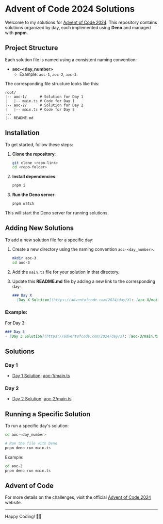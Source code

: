 # Advent of Code 2024 Solutions

Welcome to my solutions for [Advent of Code 2024](https://adventofcode.com/2024/). This repository contains solutions organized by day, each implemented using **Deno** and managed with **pnpm**.

## Project Structure
Each solution file is named using a consistent naming convention:

- **aoc-<day_number>**
  - Example: `aoc-1`, `aoc-2`, `aoc-3`.

The corresponding file structure looks like this:
```
root/
|-- aoc-1/      # Solution for Day 1
|   |-- main.ts # Code for Day 1
|-- aoc-2/      # Solution for Day 2
|   |-- main.ts # Code for Day 2
...
|-- README.md
```

## Installation
To get started, follow these steps:

1. **Clone the repository**:
   ```bash
   git clone <repo-link>
   cd <repo-folder>
   ```

2. **Install dependencies**:
   ```bash
   pnpm i
   ```

3. **Run the Deno server**:
   ```bash
   pnpm watch
   ```

This will start the Deno server for running solutions.

## Adding New Solutions
To add a new solution file for a specific day:

1. Create a new directory using the naming convention `aoc-<day_number>`.
   ```bash
   mkdir aoc-3
   cd aoc-3
   ```
2. Add the `main.ts` file for your solution in that directory.
3. Update this **README.md** file by adding a new link to the corresponding day:

   ```markdown
   ### Day X
   - [Day X Solution](https://adventofcode.com/2024/day/X): [aoc-X/main.ts](aoc-X/main.ts)
   ```

### Example:
For Day 3:
```markdown
### Day 3
- [Day 3 Solution](https://adventofcode.com/2024/day/3): [aoc-3/main.ts](aoc-3/main.ts)
```

## Solutions
### Day 1
- [Day 1 Solution](https://adventofcode.com/2024/day/1): [aoc-1/main.ts](aoc-1/main.ts)

### Day 2
- [Day 2 Solution](https://adventofcode.com/2024/day/2): [aoc-2/main.ts](aoc-2/main.ts)

## Running a Specific Solution
To run a specific day's solution:
```bash
cd aoc-<day_number>

# Run the file with Deno
pnpm deno run main.ts
```
Example:
```bash
cd aoc-2
pnpm deno run main.ts
```

## Advent of Code
For more details on the challenges, visit the official [Advent of Code 2024](https://adventofcode.com/2024/) website.

---

Happy Coding! 🎄✨

